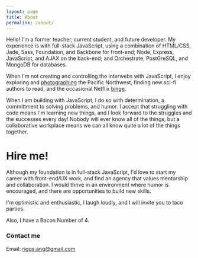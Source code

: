```yaml
---
layout: page
title: About
permalink: /about/
---
```


Hello! I'm a former teacher, current student, and future developer. My experience is with full-stack JavaScript, using a combination of HTML/CSS, Jade, Sass, Foundation, and Backbone for front-end; Node, Express, JavaScript, and AJAX on the back-end; and Orchestrate, PostGreSQL, and MongoDB for databases.   

When I'm not creating and controlling the interwebs with JavaScript, I enjoy exploring and [photographing](https://angelariggs.exposure.co/) the Pacific Northwest, finding new sci-fi authors to read, and the occasional Netflix [binge](https://en.wikipedia.org/wiki/Battlestar_Galactica_(2004_TV_series)).  

When I am building with JavaScript, I do so with determination, a committment to solving problems, and humor. I accept that struggling with code means I'm learning new things, and I look forward to the struggles and the successes every day! Nobody will ever know all of the things, but a collaborative workplace means we can all know quite a lot of the things together.  


# Hire me!

Although my foundation is in full-stack JavaScript, I'd love to start my career with front-end/UX work, and find an agency that values mentorship and collaboration. I would thrive in an environment where humor is encouraged, and there are opportunities to build new skills.  

I'm optimistic and enthusiastic, I laugh loudly, and I will invite you to taco parties.  

Also, I have a Bacon Number of 4.   

### Contact me

Email: [riggs.ang@gmail.com](mailto:riggs.ang@gmail.com)  